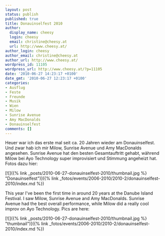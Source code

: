 ```yaml
---
layout: post
status: publish
published: true
title: Donauinselfest 2010
author:
  display_name: cheesy
  login: cheesy
  email: christine@cheesy.at
  url: http://www.cheesy.at/
author_login: cheesy
author_email: christine@cheesy.at
author_url: http://www.cheesy.at/
wordpress_id: 11105
wordpress_url: http://www.cheesy.at/?p=11105
date: '2010-06-27 14:23:17 +0100'
date_gmt: '2010-06-27 12:23:17 +0100'
categories:
- Ausflug
- Feste
- Freunde
- Musik
- Wien
- Milow
- Sunrise Avenue
- Amy MacDonalds
- Donauinselfest
comments: []
---
```

<!--:de-->Heuer war ich das erste mal seit ca. 20 Jahren wieder am Donauinselfest. Und zwar hab ich mir Milow, Sunrise Avenue und Amy MacDonalds angesehen. Sunrise Avenue hat den besten Gesamtauftritt gehabt, während Milow bei Ayo Technology super improvisiert und Stimmung angeheizt hat. Fotos dazu hier:
[![]({% link _posts/2010-06-27-donauinselfest-2010/thumbnail.jpg %} "Donauinselfest")]({% link _fotos/events/2006-2010/2010-2/donauinselfest-2010/index.md %})
<!--:--><!--:en-->This year I've been the first time in around 20 years at the Danube Island Festival. I saw Milow, Sunrise Avenue and Amy MacDonalds. Sunrise Avenue had the best overall performance, while Milow did a really cool improv on Ayo Technology. Pics are here:
[![]({% link _posts/2010-06-27-donauinselfest-2010/thumbnail.jpg %} "thumbnail")]({% link _fotos/events/2006-2010/2010-2/donauinselfest-2010/index.md %})
<!--:-->
